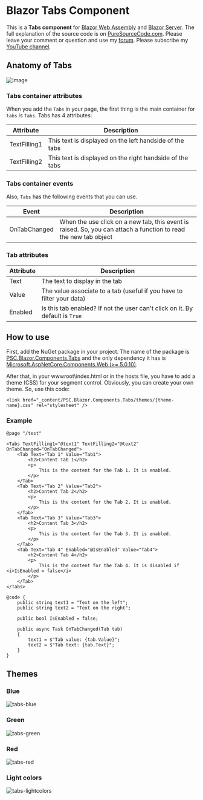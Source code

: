# Blazor Tabs Component
This is a **Tabs component** for [Blazor Web Assembly](https://www.puresourcecode.com/tag/blazor-webassembly/) and [Blazor Server](https://www.puresourcecode.com/tag/blazor-server/). The full explanation of the source code is on [PureSourceCode.com](https://www.puresourcecode.com/dotnet/blazor/segment-control-for-blazor/). Please leave your comment or question and use my [forum](https://www.puresourcecode.com/forum/). Please subscribe my [YouTube channel](https://www.youtube.com/channel/UC2jeteqpm3sUDqQpKGqpCLg?sub_confirmation=1).

## Anatomy of Tabs
![image](https://user-images.githubusercontent.com/9497415/137930261-13e42ca2-e2d2-49f9-a86a-c2bcf21972ba.png)

### Tabs container attributes
When you add the `Tabs` in your page, the first thing is the main container for `tabs` is `Tabs`. Tabs has 4 attributes:

| Attribute                   | Description                                                |
|-----------------------------|------------------------------------------------------------|
| TextFilling1                | This text is displayed on the left handside of the tabs    |
| TextFilling2                | This text is displayed on the right handside of the tabs   |

### Tabs container events
Also, `Tabs` has the following events that you can use.

| Event                       | Description                                                |
|-----------------------------|------------------------------------------------------------|
| OnTabChanged                | When the use click on a new tab, this event is raised. So, you can attach a function to read the new tab object |

### Tab attributes
| Attribute                   | Description                                                |
|-----------------------------|------------------------------------------------------------|
| Text                        | The text to display in the tab                             |
| Value                       | The value associate to a tab (useful if you have to filter your data) |
| Enabled                     | Is this tab enabled? If not the user can't click on it. By default is `True` |

## How to use
First, add the NuGet package in your project. The name of the package is [PSC.Blazor.Components.Tabs](https://www.nuget.org/packages/PSC.Blazor.Components.Tabs/) and the only dependency it has is [Microsoft.AspNetCore.Components.Web (>= 5.0.10)](https://www.nuget.org/packages/Microsoft.AspNetCore.Components.Web/).

After that, in your wwwroot\index.html or in the hosts file, you have to add a theme (CSS) for your segment control. Obviously, you can create your own theme. So, use this code:

```
<link href="_content/PSC.Blazor.Components.Tabs/themes/{theme-name}.css" rel="stylesheet" />
```

### Example

```
@page "/test"

<Tabs TextFilling1="@text1" TextFilling2="@text2" OnTabChanged="OnTabChanged">
    <Tab Text="Tab 1" Value="Tab1">
        <h2>Content Tab 1</h2>
        <p>
            This is the content for the Tab 1. It is enabled.
        </p>
    </Tab>
    <Tab Text="Tab 2" Value="Tab2">
        <h2>Content Tab 2</h2>
        <p>
            This is the content for the Tab 2. It is enabled.
        </p>
    </Tab>
    <Tab Text="Tab 3" Value="Tab3">
        <h2>Content Tab 3</h2>
        <p>
            This is the content for the Tab 3. It is enabled.
        </p>
    </Tab>
    <Tab Text="Tab 4" Enabled="@IsEnabled" Value="Tab4">
        <h2>Content Tab 4</h2>
        <p>
            This is the content for the Tab 4. It is disabled if <i>IsEnabled = false</i>
        </p>
    </Tab>
</Tabs>

@code {
    public string text1 = "Text on the left";
    public string text2 = "Text on the right";

    public bool IsEnabled = false;

    public async Task OnTabChanged(Tab tab)
    {
        text1 = $"Tab value: {tab.Value}";
        text2 = $"Tab text: {tab.Text}";
    }
}
```

## Themes

### Blue
![tabs-blue](https://user-images.githubusercontent.com/9497415/137933873-1ea476b7-0adf-4ecd-813d-275c4cd56148.gif)

### Green
![tabs-green](https://user-images.githubusercontent.com/9497415/137933875-a1084d13-0bde-4d6a-ab8e-764feb21612b.gif)

### Red
![tabs-red](https://user-images.githubusercontent.com/9497415/137933878-6e3b8589-56a8-42b7-baa8-d392a8135b80.gif)

### Light colors
![tabs-lightcolors](https://user-images.githubusercontent.com/9497415/137934232-8412ede3-b125-4a43-b4f1-3d9d26e578c8.gif)

